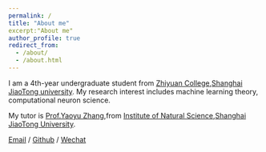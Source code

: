 ```yaml
---
permalink: /
title: "About me"
excerpt:"About me"
author_profile: true
redirect_from: 
  - /about/
  - /about.html
---
```


I am a 4th-year undergraduate student from [Zhiyuan College](https://zhiyuan.sjtu.edu.cn/html/zhiyuan/),[Shanghai JiaoTong university](https://www.sjtu.edu.cn). My research interest includes machine learning theory, computational neuron science.

My tutor is [Prof.Yaoyu Zhang](https://ins.sjtu.edu.cn/peoples/zhangyaoyu),from [Institute of Natural Science](https://ins.sjtu.edu.cn),[Shanghai JiaoTong University](https://www.sjtu.edu.cn).

[Email](https://zjj0216@sjtu.edu.cn) / [Github](https://github.com/zjjSJTU) / [Wechat](wechat.jpg)
